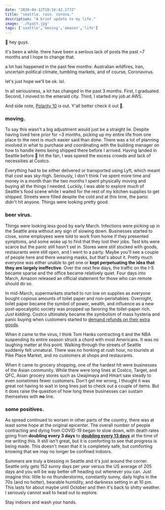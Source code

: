 ```yaml
---
date: "2020-04-12T18:16:42.177Z"
title: "seattle. rain. corona."
description: "A brief update to my life."
image: './hyatt.jpg'
tags: ['seattle','moving','amazon','life']
---
```


:wave: hey guys.

it's been a while. there have been a serious lack of posts the past ~7 months and I hope to change that.

a lot has happened in the past few months:  Australian wildfires, Iran, uncertain political climate, tumbling markets, and of course, Coronavirus.

let's just hope we'll be ok. lol.

In all seriousness, a lot has changed in the past 3 months. First, I graduated. Second, I moved to the emerald city. Third, I started my job at AWS. 

And side note, [Polarity 10](https://polaritybrowser.netlify.com) is out. Y'all better check it out :gem:.

### moving.

To say this wasn't a big adjustment would just be a straight lie. Despite having lived here prior for ~3 months, picking up my entire life from one place to the next is much easier said than done. There was a lot of planning involved in what to purchase and coordinating with the building manager on how to handle items being shipped there before I arrived. Having landed in Seattle before :poop: hit the fan, I was spared the excess crowds and lack of necessities at Costco.

Everything had to be either delivered or transported using Lyft, which meant that cost was sky-high.  Seriously, I don't think I've spent more time and money in a month than the two months I spent physically moving and buying all the things I needed. Luckily, I was able to explore much of Seattle's food scene while I waited for the rest of my kitchen supplies to get shipped. Streets were filled despite the cold and at this time, the panic didn't hit anyone. Things were looking pretty good.

### beer virus.

Things were looking less good by early March. Infections were picking up in the Seattle area without any sign of slowing down. Businesses started to close, some employees were told to work from home if they presented symptoms, and some woke up to find that they lost their jobs. Test kits were scarce but the panic still hasn't set in. Stores were still stocked with goods, restaurants were still open, and I went to a party. Maybe you'll see a couple of people here and there wearing masks, but that's about it. Pretty much everyone was either unable to get one or **kept perpetuating the idea that they are largely ineffective**. Over the next few days, the traffic on the I-5 became sparse and the office became relatively quiet. Four days into March, Amazon released an official statement for those who can remote should do so.

In mid-March, supermarkets started to run low on supplies as everyone bought copious amounts of toilet paper and non-perishables. Overnight, toilet paper became the symbol of power, wealth, and influence as a new post-apocalyptic society was propped up favoring the toilet-paper rich. *Just kidding*. Costco ultimately became the symbolism of mass hysteria and panic buying when customers started to [demand refunds on their extra goods](https://nextshark.com/costco-rice-panic-buying-food/).

When it came to the virus, I think Tom Hanks contracting it and the NBA suspending its entire season struck a chord with most Americans. It was no laughing matter at this point. Walking through the streets of Seattle suddenly felt unnatural. There was no honking at rush hour, no tourists at Pike Place Market, and no customers at shops and restaurants.

When it came to grocery shopping, one of the hardest hit were businesses of the Asian community. While there were long lines at Costco, Target, and QFC, Asian grocery stores such as Uwajimaya and Hmart saw steady to even sometimes fewer customers. Don't get me wrong, I thought it was great not having to wait in long lines just to check out a couple of items. But it does raise the question of how long these businesses can sustain themselves with **no** line.

### some positives.

As spread continued to worsen in other parts of the country, there was at least some hope at the original epicenter. The overall number of people contracting and dying from COVID-19 began to slow down, with death rates going from **doubling every 3 days** to **[doubling every 13 days](https://www.nytimes.com/interactive/2020/03/21/upshot/coronavirus-deaths-by-country.html?action=click&module=moreIn&pgtype=Article&region=Footer)** at the time of me writing this. It still isn't great, but it is comforting to see that progress is being made. This doesn't mean that it is completely safe, but comforting knowing that we may no longer be confined indoors.

Summers are truly a blessing in Seattle and it's just around the corner. Seattle only gets 152 sunny days per year versus the US average of 205 days and you will be way better off heading out whenever you can. Just imagine this: little to no thunderstorms, constantly sunny, daily highs in the 70s (and no hotter), bearable humidity, and darkness setting in at 10 pm. This lasts for about maybe until October and then it's back to shitty weather. I seriously cannot wait to head out to explore.

Stay indoors and wash your hands.
